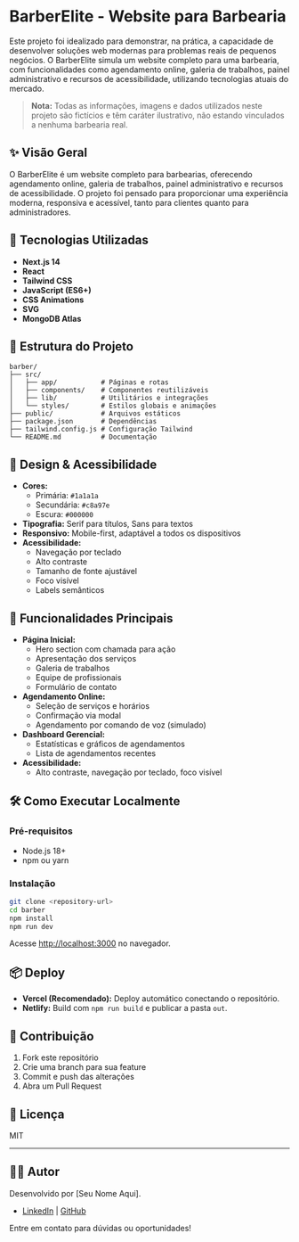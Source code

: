 # BarberElite - Website para Barbearia

Este projeto foi idealizado para demonstrar, na prática, a capacidade de desenvolver soluções web modernas para problemas reais de pequenos negócios. O BarberElite simula um website completo para uma barbearia, com funcionalidades como agendamento online, galeria de trabalhos, painel administrativo e recursos de acessibilidade, utilizando tecnologias atuais do mercado.

> **Nota:** Todas as informações, imagens e dados utilizados neste projeto são fictícios e têm caráter ilustrativo, não estando vinculados a nenhuma barbearia real.

## ✨ Visão Geral

O BarberElite é um website completo para barbearias, oferecendo agendamento online, galeria de trabalhos, painel administrativo e recursos de acessibilidade. O projeto foi pensado para proporcionar uma experiência moderna, responsiva e acessível, tanto para clientes quanto para administradores.

## 🚀 Tecnologias Utilizadas

- **Next.js 14**
- **React**
- **Tailwind CSS**
- **JavaScript (ES6+)**
- **CSS Animations**
- **SVG**
- **MongoDB Atlas**

## 📁 Estrutura do Projeto

```
barber/
├── src/
│   ├── app/           # Páginas e rotas
│   ├── components/    # Componentes reutilizáveis
│   ├── lib/           # Utilitários e integrações
│   └── styles/        # Estilos globais e animações
├── public/            # Arquivos estáticos
├── package.json       # Dependências
├── tailwind.config.js # Configuração Tailwind
└── README.md          # Documentação
```

## 🎨 Design & Acessibilidade

- **Cores:**
  - Primária: `#1a1a1a`
  - Secundária: `#c8a97e`
  - Escura: `#000000`
- **Tipografia:** Serif para títulos, Sans para textos
- **Responsivo:** Mobile-first, adaptável a todos os dispositivos
- **Acessibilidade:**
  - Navegação por teclado
  - Alto contraste
  - Tamanho de fonte ajustável
  - Foco visível
  - Labels semânticos

## 📱 Funcionalidades Principais

- **Página Inicial:**
  - Hero section com chamada para ação
  - Apresentação dos serviços
  - Galeria de trabalhos
  - Equipe de profissionais
  - Formulário de contato
- **Agendamento Online:**
  - Seleção de serviços e horários
  - Confirmação via modal
  - Agendamento por comando de voz (simulado)
- **Dashboard Gerencial:**
  - Estatísticas e gráficos de agendamentos
  - Lista de agendamentos recentes
- **Acessibilidade:**
  - Alto contraste, navegação por teclado, foco visível

## 🛠️ Como Executar Localmente

### Pré-requisitos
- Node.js 18+
- npm ou yarn

### Instalação

```bash
git clone <repository-url>
cd barber
npm install
npm run dev
```
Acesse [http://localhost:3000](http://localhost:3000) no navegador.

## 📦 Deploy

- **Vercel (Recomendado):** Deploy automático conectando o repositório.
- **Netlify:** Build com `npm run build` e publicar a pasta `out`.

## 🤝 Contribuição

1. Fork este repositório
2. Crie uma branch para sua feature
3. Commit e push das alterações
4. Abra um Pull Request

## 📄 Licença

MIT

---

## 👨‍💻 Autor

Desenvolvido por [Seu Nome Aqui].
- [LinkedIn](https://www.linkedin.com/) | [GitHub](https://github.com/)

Entre em contato para dúvidas ou oportunidades!
